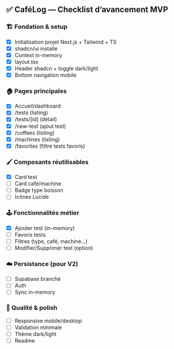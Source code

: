 ## ✅ CaféLog — Checklist d’avancement MVP

### 🏗️ Fondation & setup
- [x] Initialisation projet Next.js + Tailwind + TS
- [x] shadcn/ui installé
- [x] Context in-memory
- [x] layout.tsx
- [x] Header shadcn + toggle dark/light
- [x] Bottom navigation mobile

### 🏠 Pages principales
- [x] Accueil/dashboard
- [x] /tests (listing)
- [x] /tests/[id] (détail)
- [x] /new-test (ajout test)
- [x] /coffees (listing)
- [x] /machines (listing)
- [x] /favorites (filtre tests favoris)

### 🖌️ Composants réutilisables
- [x] Card test
- [ ] Card café/machine
- [ ] Badge type boisson
- [ ] Icônes Lucide

### 🕹️ Fonctionnalités métier
- [x] Ajouter test (in-memory)
- [ ] Favoris tests
- [ ] Filtres (type, café, machine…)
- [ ] Modifier/Supprimer test (option)

### ☁️ Persistance (pour V2)
- [ ] Supabase branché
- [ ] Auth
- [ ] Sync in-memory

### 🧪 Qualité & polish
- [ ] Responsive mobile/desktop
- [ ] Validation minimale
- [ ] Thème dark/light
- [ ] Readme
